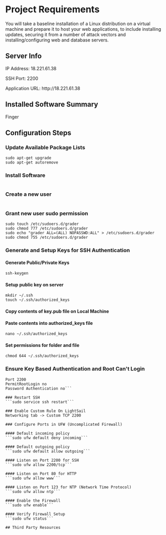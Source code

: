 # Project Requirements

You will take a baseline installation of a Linux distribution on a virtual machine and prepare it to host your web 
applications, to include installing updates, securing it from a number of attack vectors and installing/configuring
web and database servers.

## Server Info

<p>IP Address: 18.221.61.38</p>
<p>SSH Port: 2200</p>
<p>Application URL: http://18.221.61.38</p>

## Installed Software Summary

Finger

## Configuration Steps

### Update Available Package Lists

```sudo apt-get update
sudo apt-get upgrade
sudo apt-get autoremove
```

### Install Software

```sudo apt-get install finger
```

### Create a new user

```sudo adduser grader
```

### Grant new user sudo permission

```sudo chmod 755 /etc/sudoers.d
sudo touch /etc/sudoers.d/grader
sudo chmod 777 /etc/sudoers.d/grader
sudo echo "grader ALL=(ALL) NOPASSWD:ALL" > /etc/sudoers.d/grader
sudo chmod 755 /etc/sudoers.d/grader
```

### Generate and Setup Keys for SSH Authentication

#### Generate Public/Private Keys
```ssh-keygen```

#### Setup public key on server
```su grader
mkdir ~/.ssh
touch ~/.ssh/authorized_keys
```

#### Copy contents of key.pub file on Local Machine
  
#### Paste contents into authorized_keys file
```nano ~/.ssh/authorized_keys```

#### Set permissions for folder and file
```chmod 700 ~/.ssh
chmod 644 ~/.ssh/authorized_keys
```

### Ensure Key Based Authentication and Root Can't Login
```sudo nano /etc/ssh/sshd_config
Port 2200
PermitRootLogin no
Password Authentication no```

### Restart SSH
```sudo service ssh restart```

### Enable Custom Rule On LightSail
Networking tab -> Custom TCP 2200

### Configure Ports in UFW (Uncomplicated Firewall)

#### Default incoming policy
```sudo ufw default deny incoming```

#### Default outgoing policy
```sudo ufw default allow outgoing```

#### Listen on Port 2200 for SSH
```sudo ufw allow 2200/tcp```

#### Listen on Port 80 for HTTP
```sudo ufw allow www```

#### Listen on Port 123 for NTP (Network Time Protocol)
```sudo ufw allow ntp```

#### Enable the Firewall
```sudo ufw enable```

#### Verify Firewall Setup
```sudo ufw status```

## Third Party Resources
